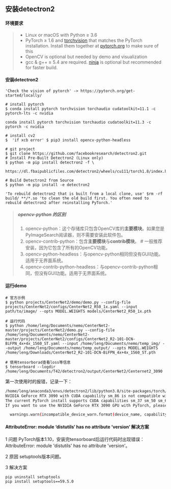 ## 安装detectron2

#### 环境要求

> - Linux or macOS with Python ≥ 3.6
> - PyTorch ≥ 1.6 and [torchvision](https://github.com/pytorch/vision/) that matches the PyTorch installation. Install them together at [pytorch.org](https://pytorch.org/) to make sure of this
> - OpenCV is optional but needed by demo and visualization
> - gcc & g++ ≥ 5.4 are required. [ninja](https://ninja-build.org/) is optional but recommended for faster build. 

#### 安装detectron2

```shell
'Check the vision of pytorch' -> https://pytorch.org/get-started/locally/

# install pytorch
$ conda install pytorch torchvision torchaudio cudatoolkit=11.1 -c pytorch-lts -c nvidia

conda install pytorch torchvision torchaudio cudatoolkit=11.3 -c pytorch -c nvidia

# install cv2 
$  'if xcb error' $ pip3 install opencv-python-headless 

# git project
$ git clone https://github.com/facebookresearch/detectron2.git
# Install Pre-Built Detectron2 (Linux only)
$ python -m pip install detectron2 -f \
  https://dl.fbaipublicfiles.com/detectron2/wheels/cu111/torch1.8/index.html

# Build Detectron2 from Source
$ python -m pip install -e detectron2

'To rebuild detectron2 that is built from a local clone, use' $rm -rf build/ **/*.so 'to clean the old build first. You often need to rebuild detectron2 after reinstalling PyTorch.'
```

> ##### opencv-python 的区别
> 
> 1. opencv-python：这个存储库只包含OpenCV库的**主要模块**。如果您是PyImageSearch阅读器，则不需要安装此软件包。
> 2. opencv-contrib-python：包含**主要模块**与**contrib模块**。  # 一般推荐安装，因为它包含了所有的OpenCV功能。
> 3. opencv-python-headless：与opencv-python相同但没有GUI功能。适用于无界面系统。
> 4. opencv-contrib-python-headless：与opencv-contrib-python相同，但没有GUI功能。适用于无界面系统。

#### 运行demo

```shell
# 官方示例
$ python projects/CenterNet2/demo/demo.py --config-file projects/CenterNet2/configs/CenterNet2_R50_1x.yaml --input path/to/image/ --opts MODEL.WEIGHTS models/CenterNet2_R50_1x.pth

# 运行代码
$ python /home/leng/Documents/nemo/CenterNet2-master/projects/CenterNet2/demo.py --config-file /home/leng/Documents/nemo/CenterNet2-master/projects/CenterNet2/configs/CenterNet2_R2-101-DCN-BiFPN_4x+4x_1560_ST.yaml --input /home/leng/Documents/nemo/temp_img/ --output /home/leng/Documents/nemo/temp_output/ --opts MODEL.WEIGHTS /home/leng/Downloads/CenterNet2_R2-101-DCN-BiFPN_4x+4x_1560_ST.pth 
```

```shell
# 使用tensorborad查看loss等信息
$ tensorboard --logdir /home/leng/Documents/T42/detectron2/output/CenterNet2/Centernet2_3090
```

第一次使用时的报错，记录一下：

```bash
/home/leng/anaconda3/envs/detectron2/lib/python3.8/site-packages/torch/cuda/__init__.py:104: UserWarning: 
NVIDIA GeForce RTX 3090 with CUDA capability sm_86 is not compatible with the current PyTorch installation.
The current PyTorch install supports CUDA capabilities sm_37 sm_50 sm_60 sm_61 sm_70 sm_75 compute_37.
If you want to use the NVIDIA GeForce RTX 3090 GPU with PyTorch, please check the instructions at https://pytorch.org/get-started/locally/

  warnings.warn(incompatible_device_warn.format(device_name, capability, " ".join(arch_list), device_name))
```





#### AttributeError: module ‘distutils‘ has no attribute ‘version‘ 解决方案

1 问题
PyTorch版本1.10，安装完tensorboard后运行代码时出现错误：AttributeError: module 'distutils' has no attribute 'version'。

2 原因
setuptools版本问题。

3 解决方案

```bash
pip uninstall setuptools
pip install setuptools==59.5.0
```

